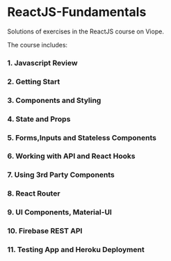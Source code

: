 # ReactJS-Fundamentals

Solutions of exercises in the ReactJS course on Viope.

The course includes:

### 1. Javascript Review
### 2. Getting Start
### 3. Components and Styling
### 4. State and Props
### 5. Forms,Inputs and Stateless Components
### 6. Working with API and React Hooks
### 7. Using 3rd Party Components
### 8. React Router
### 9. UI Components, Material-UI
### 10. Firebase REST API
### 11. Testing App and Heroku Deployment
